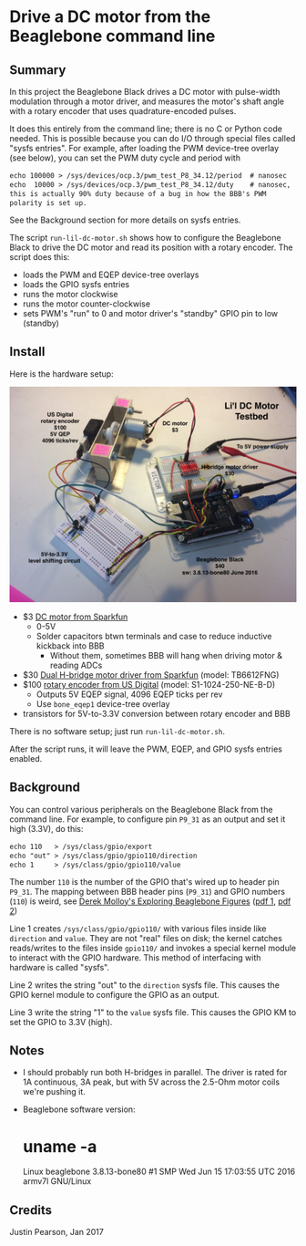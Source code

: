 Drive a DC motor from the Beaglebone command line 
===================================================



Summary
--------

In this project the Beaglebone Black drives a DC motor with
pulse-width modulation through a motor driver, and measures the
motor's shaft angle with a rotary encoder that uses quadrature-encoded
pulses.

It does this entirely from the command line; there is no C or Python
code needed. This is possible because you can do I/O through special
files called "sysfs entries". For example, after loading the PWM
device-tree overlay (see below), you can set the PWM duty cycle and
period with

    echo 100000 > /sys/devices/ocp.3/pwm_test_P8_34.12/period  # nanosec
    echo  10000 > /sys/devices/ocp.3/pwm_test_P8_34.12/duty    # nanosec, this is actually 90% duty because of a bug in how the BBB's PWM polarity is set up.

See the Background section for more details on sysfs entries.

The script `run-lil-dc-motor.sh` shows how to configure the Beaglebone
Black to drive the DC motor and read its position with a rotary
encoder. The script does this:

- loads the PWM and EQEP device-tree overlays
- loads the GPIO sysfs entries
- runs the motor clockwise 
- runs the motor counter-clockwise
- sets PWM's "run" to 0 and motor driver's "standby" GPIO pin to low (standby)


Install
--------

Here is the hardware setup:

![The motor setup.](Images/lil-motor-setup.jpg)


- $3 [DC motor from Sparkfun](https://www.sparkfun.com/products/11696)
  - 0-5V
  - Solder capacitors btwn terminals and case to reduce inductive kickback into BBB
    - Without them, sometimes BBB will hang when driving motor & reading ADCs
- $30 [Dual H-bridge motor driver from Sparkfun](https://www.sparkfun.com/products/9457) (model: TB6612FNG) 
- $100 [rotary encoder from US Digital](http://www.usdigital.com/products/encoders/incremental/rotary/shaft/S1) (model: S1-1024-250-NE-B-D)
  - Outputs 5V EQEP signal, 4096 EQEP ticks per rev
  - Use `bone_eqep1` device-tree overlay
- transistors for 5V-to-3.3V conversion between rotary encoder and BBB 


There is no software setup; just run `run-lil-dc-motor.sh`.

After the script runs, it will leave the PWM, EQEP, and GPIO sysfs entries enabled.



Background
------------

You can control various peripherals on the Beaglebone Black from the
command line. For example, to configure pin `P9_31` as an output and
set it high (3.3V), do this:

    echo 110   > /sys/class/gpio/export   
    echo "out" > /sys/class/gpio/gpio110/direction
    echo 1     > /sys/class/gpio/gpio110/value
    
The number `110` is the number of the GPIO that's wired up to header
pin `P9_31`. The mapping between BBB header pins (`P9_31`) and GPIO
numbers (`110`) is weird, see [Derek Molloy's Exploring Beaglebone
Figures](http://exploringbeaglebone.com/chapter6/) ([pdf
1](http://exploringbeaglebone.com/wp-content/uploads/resources/BBBP8Header.pdf),
[pdf
2](http://exploringbeaglebone.com/wp-content/uploads/resources/BBBP9Header.pdf))

Line 1 creates `/sys/class/gpio/gpio110/` with various files inside
like `direction` and `value`. They are not "real" files on disk; the
kernel catches reads/writes to the files inside `gpio110/` and invokes
a special kernel module to interact with the GPIO hardware. This
method of interfacing with hardware is called "sysfs".

Line 2 writes the string "out" to the `direction` sysfs file. This
causes the GPIO kernel module to configure the GPIO as an output.

Line 3 write the string "1" to the `value` sysfs file. This causes the
GPIO KM to set the GPIO to 3.3V (high).



Notes
-------

- I should probably run both H-bridges in parallel. The driver is rated
for 1A continuous, 3A peak, but with 5V across the 2.5-Ohm motor coils
we're pushing it.


- Beaglebone software version:

    # uname -a
    Linux beaglebone 3.8.13-bone80 #1 SMP Wed Jun 15 17:03:55 UTC 2016 armv7l GNU/Linux


Credits
--------

Justin Pearson, Jan 2017
